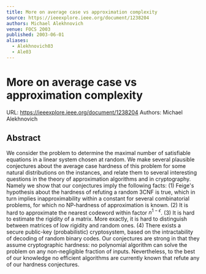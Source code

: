 ```yaml
---
title: More on average case vs approximation complexity
source: https://ieeexplore.ieee.org/document/1238204
authors: Michael Alekhnovich
venue: FOCS 2003
published: 2003-06-01
aliases:
  - Alekhnovich03
  - Ale03
---
```

# More on average case vs approximation complexity
URL: https://ieeexplore.ieee.org/document/1238204
Authors: Michael Alekhnovich

## Abstract
We consider the problem to determine the maximal number of satisfiable equations in a linear system chosen at random. We make several plausible conjectures about the average case hardness of this problem for some natural distributions on the instances, and relate them to several interesting questions in the theory of approximation algorithms and in cryptography. Namely we show that our conjectures imply the following facts: (1) Feige's hypothesis about the hardness of refuting a random 3CNF is true, which in turn implies inapproximability within a constant for several combinatorial problems, for which no NP-hardness of approximation is known. (2) It is hard to approximate the nearest codeword within factor $n^{1 - \epsilon}$. (3) It is hard to estimate the rigidity of a matrix. More exactly, it is hard to distinguish between matrices of low rigidity and random ones. (4) There exists a secure public-key (probabilistic) cryptosystem, based on the intractability of decoding of random binary codes. Our conjectures are strong in that they assume cryptographic hardness: no polynomial algorithm can solve the problem on any non-negligible fraction of inputs. Nevertheless, to the best of our knowledge no efficient algorithms are currently known that refute any of our hardness conjectures.